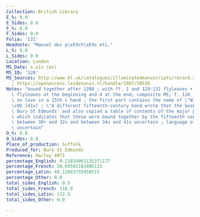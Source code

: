 ```yaml
---
Collection: British Library
E_%: 0.0
E_Sides: 0.0
F_%: 0.0
F_Sides: 0.0
Folia: '131'
Headnote: "Manuel des p\xE9ch\xE9s etc."
L_%: 0.0
L_Sides: 0.0
Location: London
MS_Date: s.xiv (ex)
MS_ID: '528'
MS_Sources: http://www.bl.uk/catalogues/illuminatedmanuscripts/record.asp?MSID=4716&CollID=8&NStart=4971
  ; https://openaccess.leidenuniv.nl/handle/1887/50536
Notes: "bound together after 1390 ; with ff. 1 and 129-131 flyleaves + 4 unfoliated\
  \ flyleaves at the beginning and 4 at the end; composite MS; f. 128  contains verses\
  \ on love in a 15th c hand ; the first part contains the name of \"Willelmus Smyth\"\
  \x9D (41v) ; \"A different fifteenth-century hand wrote that the book belonged to\
  \ Bury St Edmunds' and also copied a table of contents of the major parts (3r),\
  \ which indicates that these were bound together by the fifteenth century\" ; contents\
  \ between 30r and 32v and between 34v and 41v uncertain ; language of table of contents\
  \ uncertain"
O_%: 0.0
O_Sides: 0.0
Place_of_production: Suffolk
Produced_for: Bury St Edmunds
Reference: Harley 4971
percentage_English: 0.21834061135371177
percentage_French: 50.65502183406113
percentage_Latin: 49.12663755458515
percentage_Other: 0.0
total_sides_English: 0.5
total_sides_French: 116.0
total_sides_Latin: 112.5
total_sides_Other: 0.0

---
```

